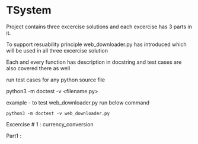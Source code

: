 # TSystem
Project contains three excercise solutions and each excercise has 3 parts in it.

To support resuability principle web_downloader.py has introduced which will be used in all
three excercise solution

Each and every function has description in docstring and test cases are also covered there as well

run test cases for any python source file

python3 -m doctest -v <filename.py>

example - to test web_downloader.py run below command

    python3 -m doctest -v web_downloader.py


Excercise # 1 : currency_conversion

Part1 :


